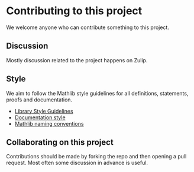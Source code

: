 # Contributing to this project

We welcome anyone who can contribute something to this project.

## Discussion

Mostly discussion related to the project happens on Zulip.

## Style

We aim to follow the Mathlib style guidelines for all definitions, statements, proofs and documentation.

- [Library Style Guidelines](https://leanprover-community.github.io/contribute/style.html)
- [Documentation style](https://leanprover-community.github.io/contribute/doc.html)
- [Mathlib naming conventions](https://leanprover-community.github.io/contribute/naming.html)

## Collaborating on this project

Contributions should be made by forking the repo and then opening a pull request. Most often some discussion in advance is useful.
